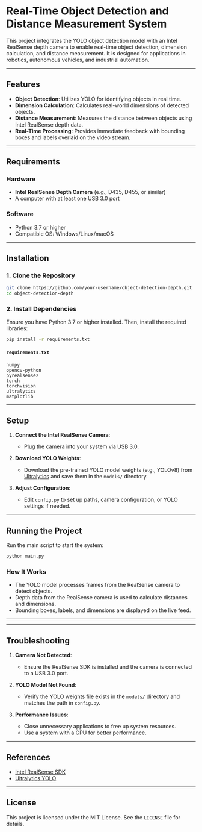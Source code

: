 # Real-Time Object Detection and Distance Measurement System

This project integrates the YOLO object detection model with an Intel RealSense depth camera to enable real-time object detection, dimension calculation, and distance measurement. It is designed for applications in robotics, autonomous vehicles, and industrial automation.

---

## Features

- **Object Detection**: Utilizes YOLO for identifying objects in real time.
- **Dimension Calculation**: Calculates real-world dimensions of detected objects.
- **Distance Measurement**: Measures the distance between objects using Intel RealSense depth data.
- **Real-Time Processing**: Provides immediate feedback with bounding boxes and labels overlaid on the video stream.

---

## Requirements

### Hardware

- **Intel RealSense Depth Camera** (e.g., D435, D455, or similar)
- A computer with at least one USB 3.0 port

### Software

- Python 3.7 or higher
- Compatible OS: Windows/Linux/macOS

---

## Installation

### 1. Clone the Repository

```bash
git clone https://github.com/your-username/object-detection-depth.git
cd object-detection-depth
```

### 2. Install Dependencies

Ensure you have Python 3.7 or higher installed. Then, install the required libraries:

```bash
pip install -r requirements.txt
```

#### `requirements.txt`
```plaintext
numpy
opencv-python
pyrealsense2
torch
torchvision
ultralytics
matplotlib
```

---

## Setup

1. **Connect the Intel RealSense Camera**:
   - Plug the camera into your system via USB 3.0.

2. **Download YOLO Weights**:
   - Download the pre-trained YOLO model weights (e.g., YOLOv8) from [Ultralytics](https://github.com/ultralytics/ultralytics/releases) and save them in the `models/` directory.

3. **Adjust Configuration**:
   - Edit `config.py` to set up paths, camera configuration, or YOLO settings if needed.

---

## Running the Project

Run the main script to start the system:

```bash
python main.py
```

### How It Works

- The YOLO model processes frames from the RealSense camera to detect objects.
- Depth data from the RealSense camera is used to calculate distances and dimensions.
- Bounding boxes, labels, and dimensions are displayed on the live feed.

---



---

## Troubleshooting

1. **Camera Not Detected**:
   - Ensure the RealSense SDK is installed and the camera is connected to a USB 3.0 port.

2. **YOLO Model Not Found**:
   - Verify the YOLO weights file exists in the `models/` directory and matches the path in `config.py`.

3. **Performance Issues**:
   - Close unnecessary applications to free up system resources.
   - Use a system with a GPU for better performance.

---

## References

- [Intel RealSense SDK](https://www.intelrealsense.com/sdk-2/)
- [Ultralytics YOLO](https://github.com/ultralytics/yolov8)

---

## License

This project is licensed under the MIT License. See the `LICENSE` file for details.
